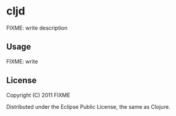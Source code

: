 # cljd

FIXME: write description

## Usage

FIXME: write

## License

Copyright (C) 2011 FIXME

Distributed under the Eclipse Public License, the same as Clojure.
